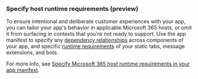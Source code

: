 ### Specify host runtime requirements (preview)

To ensure intentional and deliberate customer experiences with your app, you can tailor your app's behavior in applicable Microsoft 365 hosts, or omit it from surfacing in contexts that you're not ready to support. Use the app manifest to specify any [dependency relationships](../m365-apps/specify-runtime-requirements.md#specify-relationships-between-components-of-your-app-elementrelationshipset) across components of your app, and specific [runtime requirements](../m365-apps/specify-runtime-requirements.md#specify-runtime-capability-requirements-for-specific-app-components-requirementset) of your static tabs, message extensions, and bots.

For more info, see [Specify Microsoft 365 host runtime requirements in your app manifest](../m365-apps/specify-runtime-requirements.md).
